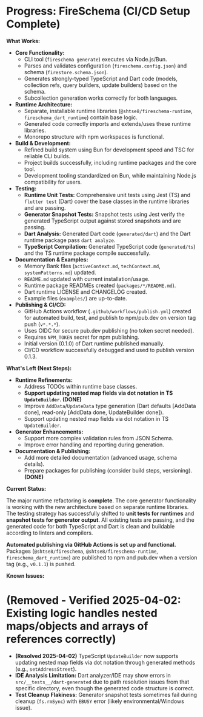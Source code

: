 # Progress: FireSchema (CI/CD Setup Complete)

**What Works:**

- **Core Functionality:**
  - CLI tool (`fireschema generate`) executes via Node.js/Bun.
  - Parses and validates configuration (`fireschema.config.json`) and schema
    (`firestore.schema.json`).
  - Generates strongly-typed TypeScript and Dart code (models, collection refs,
    query builders, update builders) based on the schema.
  - Subcollection generation works correctly for both languages.
- **Runtime Architecture:**
  - Separate, installable runtime libraries (`@shtse8/fireschema-runtime`,
    `fireschema_dart_runtime`) contain base logic.
  - Generated code correctly imports and extends/uses these runtime libraries.
  - Monorepo structure with npm workspaces is functional.
- **Build & Development:**
  - Refined build system using Bun for development speed and TSC for reliable
    CLI builds.
  - Project builds successfully, including runtime packages and the core tool.
  - Development tooling standardized on Bun, while maintaining Node.js
    compatibility for users.
- **Testing:**
  - **Runtime Unit Tests:** Comprehensive unit tests using Jest (TS) and
    `flutter test` (Dart) cover the base classes in the runtime libraries and
    are passing.
  - **Generator Snapshot Tests:** Snapshot tests using Jest verify the generated
    TypeScript output against stored snapshots and are passing.
  - **Dart Analysis:** Generated Dart code (`generated/dart`) and the Dart
    runtime package pass `dart analyze`.
  - **TypeScript Compilation:** Generated TypeScript code (`generated/ts`) and
    the TS runtime package compile successfully.
- **Documentation & Examples:**
  - Memory Bank files (`activeContext.md`, `techContext.md`,
    `systemPatterns.md`) updated.
  - `README.md` updated with current installation/usage.
  - Runtime package READMEs created (`packages/*/README.md`).
  - Dart runtime LICENSE and CHANGELOG created.
  - Example files (`examples/`) are up-to-date.
- **Publishing & CI/CD:**
  - GitHub Actions workflow (`.github/workflows/publish.yml`) created for
    automated build, test, and publish to npm/pub.dev on version tag push
    (`v*.*.*`).
  - Uses OIDC for secure pub.dev publishing (no token secret needed).
  - Requires `NPM_TOKEN` secret for npm publishing.
  - Initial version (0.1.0) of Dart runtime published manually.
  - CI/CD workflow successfully debugged and used to publish version 0.1.3.

**What's Left (Next Steps):**

- **Runtime Refinements:**
  - Address TODOs within runtime base classes.
  - **Support updating nested map fields via dot notation in TS `UpdateBuilder`.
    (DONE)**
  - Improve `AddData`/`UpdateData` type generation (Dart defaults [AddData
    done], read-only [AddData done, UpdateBuilder done]).
  - Support updating nested map fields via dot notation in TS `UpdateBuilder`.
- **Generator Enhancements:**
  - Support more complex validation rules from JSON Schema.
  - Improve error handling and reporting during generation.
- **Documentation & Publishing:**
  - Add more detailed documentation (advanced usage, schema details).
  - Prepare packages for publishing (consider build steps, versioning).
    **(DONE)**

**Current Status:**

The major runtime refactoring is **complete**. The core generator functionality
is working with the new architecture based on separate runtime libraries. The
testing strategy has successfully shifted to **unit tests for runtimes** and
**snapshot tests for generator output**. All existing tests are passing, and the
generated code for both TypeScript and Dart is clean and buildable according to
linters and compilers.

**Automated publishing via GitHub Actions is set up and functional.** Packages
(`@shtse8/fireschema`, `@shtse8/fireschema-runtime`, `fireschema_dart_runtime`)
are published to npm and pub.dev when a version tag (e.g., `v0.1.1`) is pushed.

**Known Issues:**

# (Removed - Verified 2025-04-02: Existing logic handles nested maps/objects and arrays of references correctly)

- **(Resolved 2025-04-02)** TypeScript `UpdateBuilder` now supports updating
  nested map fields via dot notation through generated methods (e.g.,
  `setAddressStreet`).
- **IDE Analysis Limitation:** Dart analyzer/IDE may show errors in
  `src/__tests__/dart-generated` due to path resolution issues from that
  specific directory, even though the generated code structure is correct.
- **Test Cleanup Flakiness:** Generator snapshot tests sometimes fail during
  cleanup (`fs.rmSync`) with `EBUSY` error (likely environmental/Windows issue).
